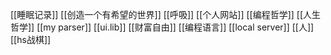 [[睡眠记录]]
[[创造一个有希望的世界]]
[[呼吸]]
[[个人网站]]
[[编程哲学]]
[[人生哲学]]
[[my parser]]
[[ui.lib]]
[[财富自由]]
[[编程语言]]
[[local server]]
[[人]]
[[hs战棋]]
